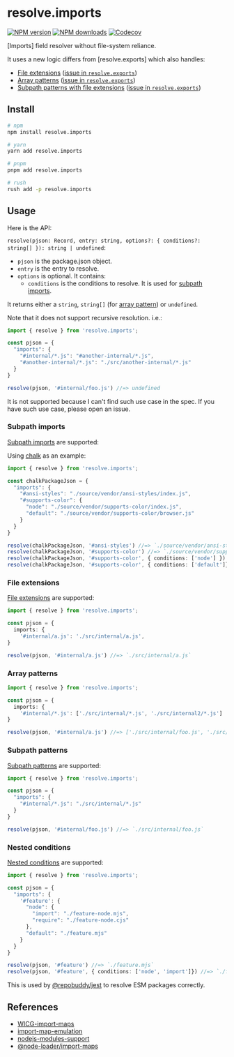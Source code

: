 # resolve.imports

[![NPM version][npm-image]][npm-url]
[![NPM downloads][downloads-image]][downloads-url]
[![Codecov][codecov-image]][codecov-url]

[Imports] field resolver without file-system reliance.

It uses a new logic differs from [resolve.exports] which also handles:

- [File extensions](#subpath-imports) ([issue in `resolve.exports`][file-extensions-issue])
- [Array patterns](#array-patterns) ([issue in `resolve.exports`][array-patterns-issue])
- [Subpath patterns with file extensions](#subpath-patterns) ([issue in `resolve.exports`][subpath-patterns-issue])

## Install

```sh
# npm
npm install resolve.imports

# yarn
yarn add resolve.imports

# pnpm
pnpm add resolve.imports

# rush
rush add -p resolve.imports
```

## Usage

Here is the API:

`resolve(pjson: Record, entry: string, options?: { conditions?: string[] }): string | undefined`:

- `pjson` is the package.json object.
- `entry` is the entry to resolve.
- `options` is optional. It contains:
  - `conditions` is the conditions to resolve. It is used for [subpath imports][subpath-imports].

It returns either a `string`, `string[]` (for [array pattern](#array-patterns)) or `undefined`.

Note that it does not support recursive resolution. i.e.:

```ts
import { resolve } from 'resolve.imports';

const pjson = {
  "imports": {
    "#internal/*.js": "#another-internal/*.js",
    "#another-internal/*.js": "./src/another-internal/*.js"
  }
}

resolve(pjson, '#internal/foo.js') //=> undefined
```

It is not supported because I can't find such use case in the spec.
If you have such use case, please open an issue.

### Subpath imports

[Subpath imports][subpath-imports] are supported:

Using [chalk] as an example:

```ts
import { resolve } from 'resolve.imports';

const chalkPackageJson = {
  "imports": {
    "#ansi-styles": "./source/vendor/ansi-styles/index.js",
    "#supports-color": {
      "node": "./source/vendor/supports-color/index.js",
      "default": "./source/vendor/supports-color/browser.js"
    }
  }
}

resolve(chalkPackageJson, '#ansi-styles') //=> `./source/vendor/ansi-styles/index.js`
resolve(chalkPackageJson, '#supports-color') //=> `./source/vendor/supports-color/browser.js`
resolve(chalkPackageJson, '#supports-color', { conditions: ['node'] }) //=> `./source/vendor/supports-color/index.js`
resolve(chalkPackageJson, '#supports-color', { conditions: ['default']}) //=> `./source/vendor/supports-color/browser.js`
```

### File extensions

[File extensions][file-extensions-issue] are supported:

```ts
import { resolve } from 'resolve.imports';

const pjson = {
  imports: {
    '#internal/a.js': './src/internal/a.js',
}

resolve(pjson, '#internal/a.js') //=> `./src/internal/a.js`
```

### Array patterns

```ts
import { resolve } from 'resolve.imports';

const pjson = {
  imports: {
    '#internal/*.js': ['./src/internal/*.js', './src/internal2/*.js']
}

resolve(pjson, '#internal/a.js') //=> ['./src/internal/foo.js', './src/internal2/foo.js']
```

### Subpath patterns

[Subpath patterns][subpath-patterns] are supported:

```ts
import { resolve } from 'resolve.imports';

const pjson = {
  "imports": {
    "#internal/*.js": "./src/internal/*.js"
  }
}

resolve(pjson, '#internal/foo.js') //=> `./src/internal/foo.js`
```

### Nested conditions

[Nested conditions](https://nodejs.org/api/packages.html#nested-conditions) are supported:

```ts
import { resolve } from 'resolve.imports';

const pjson = {
  "imports": {
    '#feature': {
      "node": {
        "import": "./feature-node.mjs",
        "require": "./feature-node.cjs"
      },
      "default": "./feature.mjs"
    }
  }
}

resolve(pjson, '#feature') //=> `./feature.mjs`
resolve(pjson, '#feature', { conditions: ['node', 'import']}) //=> `./feature-node.mjs`
```

This is used by [@repobuddy/jest] to resolve ESM packages correctly.

## References

- [WICG-import-maps](https://github.com/WICG/import-maps)
- [import-map-emulation](https://nodejs.org/dist/latest-v17.x/docs/api/policy.html#example-import-maps-emulation)
- [nodejs-modules-support](https://github.com/nodejs/modules/issues/477)
- [@node-loader/import-maps](https://github.com/node-loader/node-loader-import-maps)

[@repobuddy/jest]: https://github.com/repobuddy/jest
[array-patterns-issue]: https://github.com/lukeed/resolve.exports/issues/17
[chalk]: https://github.com/chalk/chalk
[codecov-image]: https://codecov.io/gh/cyberuni/resolve.imports/branch/main/graph/badge.svg
[codecov-url]: https://codecov.io/gh/cyberuni/resolve.imports
[downloads-image]: https://img.shields.io/npm/dm/resolve.imports.svg?style=flat
[downloads-url]: https://npmjs.org/package/resolve.imports
[file-extensions-issue]: https://github.com/lukeed/resolve.exports/issues/22
[npm-image]: https://img.shields.io/npm/v/resolve.imports.svg?style=flat
[npm-url]: https://npmjs.org/package/resolve.imports
[subpath-imports]: https://nodejs.org/api/packages.html#subpath-imports
[subpath-patterns-issue]: https://github.com/lukeed/resolve.exports/issues/16
[subpath-patterns]: https://nodejs.org/api/packages.html#subpath-patterns
